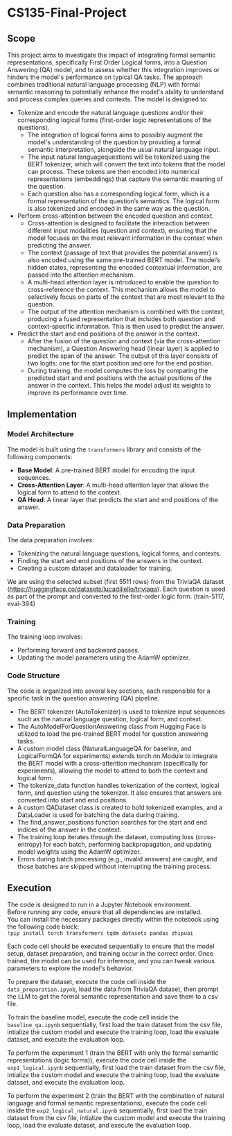 # CS135-Final-Project

## Scope
This project aims to investigate the impact of integrating formal semantic representations, specifically First Order Logical forms, into a Question Answering (QA) model, and to assess whether this integration improves or hinders the model's performance on typical QA tasks. The approach combines traditional natural language processing (NLP) with formal semantic reasoning to potentially enhance the model's ability to understand and process complex queries and contexts. 
The model is designed to:
- Tokenize and encode the natural language questions and/or their corresponding logical forms (first-order logic representations of the questions).
  - The integration of logical forms aims to possibly augment the model's understanding of the question by providing a formal semantic interpretation, alongside the usual     natural language input.
  - The input natural languagequestions will be tokenized using the BERT tokenizer, which will convert the text into tokens that the model can process. These tokens are then encoded into numerical representations (embeddings) that capture the semantic meaning of the question.
  - Each question also has a corresponding logical form, which is a formal representation of the question’s semantics. The logical form is also tokenized and encoded in the same way as the question.
- Perform cross-attention between the encoded question and context.
  - Cross-attention is designed to facilitate the interaction between different input modalities (question and context), ensuring that the model focuses on the most relevant information in the context when predicting the answer.
  - The context (passage of text that provides the potential answer) is also encoded using the same pre-trained BERT model. The model’s hidden states, representing the encoded contextual information, are passed into the attention mechanism.
  - A multi-head attention layer is introduced to enable the question to cross-reference the context. This mechanism allows the model to selectively focus on parts of the context that are most relevant to the question.
  - The output of the attention mechanism is combined with the context, producing a fused representation that includes both question and context-specific information. This is then used to predict the answer.
- Predict the start and end positions of the answer in the context.
  - After the fusion of the question and context (via the cross-attention mechanism), a Question Answering head (linear layer) is applied to predict the span of the answer. The output of this layer consists of two logits: one for the start position and one for the end position.
  - During training, the model computes the loss by comparing the predicted start and end positions with the actual positions of the answer in the context. This helps the model adjust its weights to improve its performance over time.

## Implementation
### Model Architecture

The model is built using the `transformers` library and consists of the following components:
- **Base Model**: A pre-trained BERT model for encoding the input sequences.
- **Cross-Attention Layer**: A multi-head attention layer that allows the logical form to attend to the context.
- **QA Head**: A linear layer that predicts the start and end positions of the answer.

### Data Preparation

The data preparation involves:
- Tokenizing the natural language questions, logical forms, and contexts.
- Finding the start and end positions of the answers in the context.
- Creating a custom dataset and dataloader for training.

We are using the selected subset (first 5511 rows) from the TriviaQA dataset (https://huggingface.co/datasets/lucadiliello/triviaqa). Each question is used as part of the prompt and converted to the first-order logic form. (train-5117, eval-394)

### Training

The training loop involves:
- Performing forward and backward passes.
- Updating the model parameters using the AdamW optimizer.

### Code Structure

The code is organized into several key sections, each responsible for a specific task in the question answering (QA) pipeline.
- The BERT tokenizer (AutoTokenizer) is used to tokenize input sequences such as the natural language question, logical form, and context.
- The AutoModelForQuestionAnswering class from Hugging Face is utilized to load the pre-trained BERT model for question answering tasks.
- A custom model class (NaturalLanguageQA for baseline, and LogicalFormQA for experiments) extends torch.nn.Module to integrate the BERT model with a cross-attention mechanism (specifically for experiments), allowing the model to attend to both the context and logical form.
- The tokenize_data function handles tokenization of the context, logical form, and question using the tokenizer. It also ensures that answers are converted into start and end positions.
- A custom QADataset class is created to hold tokenized examples, and a DataLoader is used for batching the data during training.
- The find_answer_positions function searches for the start and end indices of the answer in the context.
- The training loop iterates through the dataset, computing loss (cross-entropy) for each batch, performing backpropagation, and updating model weights using the AdamW optimizer.
- Errors during batch processing (e.g., invalid answers) are caught, and those batches are skipped without interrupting the training process.

## Execution

The code is designed to run in a Jupyter Notebook environment.  
Before running any code, ensure that all dependencies are installed.  
You can install the necessary packages directly within the notebook using the following code block:  
```!pip install torch transformers tqdm datasets pandas zhipuai```

Each code cell should be executed sequentially to ensure that the model setup, dataset preparation, and training occur in the correct order. Once trained, the model can be used for inference, and you can tweak various parameters to explore the model's behavior.

To prepare the dataset, execute the code cell inside the `data_preparation.ipynb`, load the data from TriviaQA dataset, then prompt the LLM to get the formal semantic representation and save them to a csv file.

To train the baseline model, execute the code cell inside the `baseline_qa.ipynb` sequentially, first load the train dataset from the csv file, intialize the custom model and execute the training loop, load the evaluate dataset, and execute the evaluation loop.

To perform the experiment 1 (train the BERT with only the formal semantic representations (logic forms)), execute the code cell inside the `exp1_logical.ipynb` sequentially, first load the train dataset from the csv file, intialize the custom model and execute the training loop, load the evaluate dataset, and execute the evaluation loop.

To perform the experiment 2 (train the BERT with the combination of natural language and formal semantic representations), execute the code cell inside the `exp2_logical_natural.ipynb` sequentially, first load the train dataset from the csv file, intialize the custom model and execute the training loop, load the evaluate dataset, and execute the evaluation loop.
